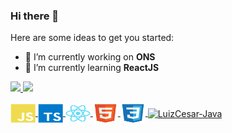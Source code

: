 ### Hi there 👋

Here are some ideas to get you started:

- 🔭 I’m currently working on **ONS**
- 🌱 I’m currently learning **ReactJS**

<div>
  <a href="https://github.com/luizcesaralmeida">
  <img height="180em" src="https://github-readme-stats.vercel.app/api?username=luizcesaralmeida&show_icons=true&theme=dark&include_all_commits=true&count_private=true"/>
  <img height="180em" src="https://github-readme-stats.vercel.app/api/top-langs/?username=luizcesaralmeida&layout=compact&langs_count=10&theme=dark"/>
</div>
<div style="display: inline_block"><br>
  <img align="center" alt="LuizCesar-Js" height="30" width="40" src="https://raw.githubusercontent.com/devicons/devicon/master/icons/javascript/javascript-plain.svg">
  <img align="center" alt="LuizCesar-Ts" height="30" width="40" src="https://raw.githubusercontent.com/devicons/devicon/master/icons/typescript/typescript-plain.svg">
  <img align="center" alt="LuizCesar-React" height="30" width="40" src="https://raw.githubusercontent.com/devicons/devicon/master/icons/react/react-original.svg">
  <img align="center" alt="LuizCesar-HTML" height="30" width="40" src="https://raw.githubusercontent.com/devicons/devicon/master/icons/html5/html5-original.svg">
  <img align="center" alt="LuizCesar-CSS" height="30" width="40" src="https://raw.githubusercontent.com/devicons/devicon/master/icons/css3/css3-original.svg">  
  <img align="center" alt="LuizCesar-Java" height="30" width="40" src="https://raw.githubusercontent.com/devicons/devicon/master/icons/csharp/java-original.svg">
</div>
